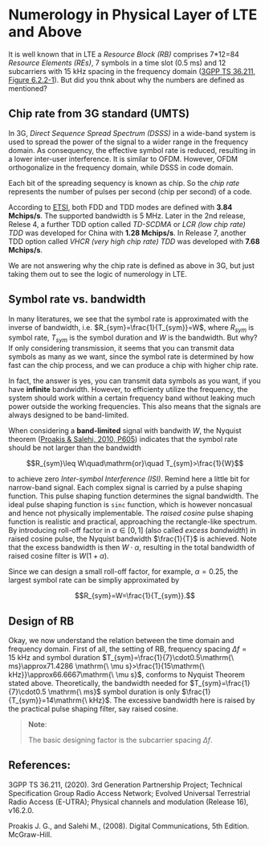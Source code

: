 # Numerology in Physical Layer of LTE and Above

It is well known that in LTE a *Resource Block (RB)* comprises 7*12=84 *Resource Elements (REs)*, 7 symbols in a time slot (0.5 ms) and 12 subcarriers with 15 kHz spacing in the frequency domain ([3GPP TS 36.211, Figure 6.2.2-1](#3GPP-TS36.211)). But did you thnk about why the numbers are defined as mentioned?

## Chip rate from 3G standard (UMTS)

In 3G, *Direct Sequence Spread Spectrum (DSSS)* in a wide-band system is used to spread the power of the signal to a wider range in the frequency domain. As consequency, the effective symbol rate is reduced, resulting in a lower inter-user interference. It is similar to OFDM. However, OFDM orthogonalize in the frequency domain, while DSSS in code domain.

Each bit of the spreading sequency is known as chip. So the *chip rate* represents the number of pulses per second (chip per second) of a code.

According to [ETSI](https://www.etsi.org/technologies/mobile/3G), both FDD and TDD modes are defined with **3.84 Mchips/s**. The supported bandwidth is 5 MHz. Later in the 2nd release, Relese 4, a further TDD option called *TD-SCDMA* or *LCR (low chip rate) TDD* was developed for China with **1.28 Mchips/s**. In Release 7, another TDD option called *VHCR (very high chip rate) TDD* was developed with **7.68 Mchips/s**.

We are not answering why the chip rate is defined as above in 3G, but just taking them out to see the logic of numerology in LTE.

## Symbol rate vs. bandwidth

In many literatures, we see that the symbol rate is approximated with the inverse of bandwidth, i.e. $R_{sym}=\frac{1}{T_{sym}}=W$, where $R_{sym}$ is symbol rate, $T_{sym}$ is the symbol duration and $W$ is the bandwidth. But why? If only considering transmission, it seems that you can transmit data symbols as many as we want, since the symbol rate is determined by how fast can the chip process, and we can produce a chip with higher chip rate.

In fact, the answer is yes, you can transmit data symbols as you want, if you have **infinite** bandwidth. However, to efficienty utilize the frequency, the system should work within a certain frequency band without leaking much power outside the working frequencies. This also means that the signals are always designed to be band-limited.

When considering a **band-limited** signal with bandwith $W$, the Nyquist theorem ([Proakis & Salehi, 2010, P605](#proakis-2018)) indicates that the symbol rate should be not larger than the bandwidth

$$R_{sym}\leq W\quad\mathrm{or}\quad T_{sym}>\frac{1}{W}$$

to achieve zero *Inter-symbol Interference (ISI)*. Remind here a little bit for narrow-band signal. Each complex signal is carried by a pulse shaping function. This pulse shaping function determines the signal bandwidth. The ideal pulse shaping function is `sinc` function, which is however noncasual and hence not physically implementable. The *raised cosine* pulse shaping function is realistic and practical, approaching the rectangle-like spectrum. By introducing roll-off factor in $\alpha\in[0,1]$ (also called *excess bandwidth*) in raised cosine pulse, the Nyquist bandwidth $\frac{1}{T}$ is achieved. Note that the excess bandwidth is then $W\cdot\alpha$, resulting in the total bandwidth of raised cosine filter is $W(1+\alpha)$.

Since we can design a small roll-off factor, for example, $\alpha=0.25$, the largest symbol rate can be simpliy approximated by

$$R_{sym}=W=\frac{1}{T_{sym}}.$$

## Design of RB

Okay, we now understand the relation between the time domain and frequency domain. First of all, the setting of RB, frequency spacing $\Delta f=15\mathrm{\ kHz}$ and symbol duration $T_{sym}=\frac{1}{7}\cdot0.5\mathrm{\ ms}\approx71.4286 \mathrm{\ \mu s}>\frac{1}{15\mathrm{\ kHz}}\approx66.6667\mathrm{\ \mu s}$, conforms to Nyquist Theorem stated above. Theoretically, the bandwidth needed for $T_{sym}=\frac{1}{7}\cdot0.5 \mathrm{\ ms}$ symbol duration is only $\frac{1}{T_{sym}}=14\mathrm{\ kHz}$. The excessive bandwidth here is raised by the practical pulse shaping filter, say raised cosine.

> **Note**:
>
> The basic designing factor is the subcarrier spacing $\Delta f$.



## References:

<a name="3GPP-TS36.211"></a>3GPP TS 36.211, (2020). 3rd Generation Partnership Project; Technical Specification Group Radio Access Network; Evolved Universal Terrestrial Radio Access (E-UTRA); Physical channels and modulation (Release 16), v16.2.0.

<a name="proakis-2018"></a>Proakis J. G., and Salehi M., (2008). Digital Communications, 5th Edition. McGraw-Hill.



